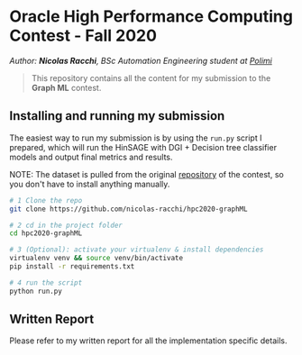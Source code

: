 # Oracle High Performance Computing Contest - Fall 2020

_Author: **Nicolas Racchi**, BSc Automation Engineering student at [Polimi](https://www.polimi.it)_

> This repository contains all the content for my submission to the **Graph ML** contest.

## Installing and running my submission

The easiest way to run my submission is by using the `run.py` script I prepared, which will run the HinSAGE with DGI + Decision tree classifier models and output final metrics and results.

NOTE: The dataset is pulled from the original [repository](https://github.com/AlbertoParravicini/high-performance-graph-analytics-2020/tree/main/track-ml/) of the contest, so you don't have to install anything manually.

```bash
# 1 Clone the repo
git clone https://github.com/nicolas-racchi/hpc2020-graphML

# 2 cd in the project folder
cd hpc2020-graphML

# 3 (Optional): activate your virtualenv & install dependencies
virtualenv venv && source venv/bin/activate
pip install -r requirements.txt

# 4 run the script
python run.py
```

## Written Report

Please refer to my written report for all the implementation specific details.
